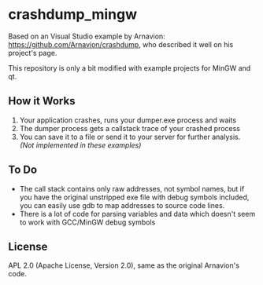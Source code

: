 # crashdump_mingw
Based on an Visual Studio example by Arnavion: https://github.com/Arnavion/crashdump, who described it well on his project's page.

This repository is only a bit modified with example projects for MinGW and qt.

## How it Works
1. Your application crashes, runs your dumper.exe process and waits
2. The dumper process gets a callstack trace of your crashed process
3. You can save it to a file or send it to your server for further analysis. _(Not implemented in these examples)_

## To Do
* The call stack contains only raw addresses, not symbol names,
  but if you have the original unstripped exe file with debug symbols included,
  you can easily use gdb to map addresses to source code lines.
* There is a lot of code for parsing variables and data which doesn't seem to work with GCC/MinGW debug symbols

## License

APL 2.0 (Apache License, Version 2.0), same as the original Arnavion's code.

